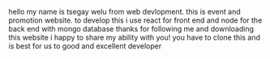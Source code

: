 hello my name is tsegay welu from web devlopment. this is event and promotion website. 
to develop this i use react for front end and  node for the back end with mongo database
thanks for following me and downloading this website  i happy to share my ability with you! you have to clone this  and is best for us to good and excellent developer

